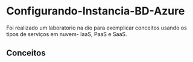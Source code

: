 # Configurando-Instancia-BD-Azure
Foi realizado um laboratorio na dio para exemplicar conceitos usando os tipos de serviços em nuvem- IaaS, PaaS e SaaS. 

## Conceitos 
